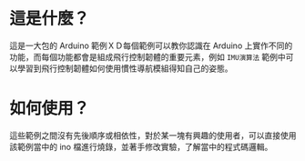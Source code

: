 # 這是什麼？

這是一大包的 Arduino 範例ＸＤ每個範例可以教你認識在 Arduino 上實作不同的功能，而每個功能都會是組成飛行控制韌體的重要元素，例如 `IMU演算法` 範例中可以學習到飛行控制韌體如何使用慣性導航模組得知自己的姿態。

# 如何使用？

這些範例之間沒有先後順序或相依性，對於某一塊有興趣的使用者，可以直接使用該範例當中的 ino 檔進行燒錄，並著手修改實驗，了解當中的程式碼邏輯。
